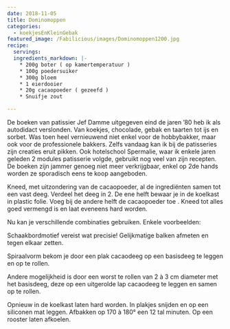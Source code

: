 ```yaml
---
date: 2018-11-05
title: Dominomoppen
categories:
  - koekjesEnKleinGebak
featured_image: /Fabilicious/images/Dominomoppen1200.jpg
recipe:
  servings: 
  ingredients_markdown: |-
    * 200g boter ( op kamertemperatuur )    * 100g poedersuiker     * 300g bloem    * 1 eierdooier    * 20g cacaopoeder ( gezeefd )    * Snuifje zout

---
```

De boeken van patissier Jef Damme uitgegeven eind de jaren ’80 heb ik als autodidact verslonden.Van koekjes, chocolade, gebak en taarten tot ijs en sorbet.Was toen heel vernieuwend niet enkel voor de hobbybakker, maar ook voor de professionele bakkers.Zelfs vandaag kan ik bij de patisseries zijn creaties eruit pikken. Ook hotelschool Spermalie, waar ik enkele jaren geleden 2 modules patisserie volgde, gebruikt nog veel van zijn recepten.De boeken zijn jammer genoeg niet meer verkrijgbaar, enkel op 2de hands worden ze sporadisch eens te koop aangeboden.

<!--more-->

Kneed, met uitzondering van de cacaopoeder, al de ingrediënten samen tot een vast deeg.Verdeel het deeg in 2.De ene helft bewaar je in de koelkast in plastic folie.Voeg bij de andere helft de cacaopoeder toe . Kneed tot alles goed vermengd is en laat eveneens hard worden.Nu kan je verschillende combinaties gebruiken.Enkele voorbeelden:Schaakbordmotief vereist wat precisie!Gelijkmatige balken afmeten en tegen elkaar zetten.Spiraalvorm bekom je door een plak cacaodeeg op een basisdeeg te leggen en op te rollen.

Andere mogelijkheid is door een worst te rollen van 2 à 3 cm diameter met het basisdeeg, deze op een uitgerolde lap cacaodeeg te leggen en samen op te rollen.Opnieuw in de koelkast laten hard worden. In plakjes snijden en op een siliconen mat leggen.Afbakken op 170 à 180° een 12 tal minuten.Op een rooster laten afkoelen.
